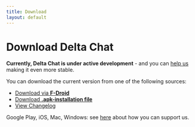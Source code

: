 ```yaml
---
title: Download
layout: default
---
```


# Download Delta Chat

**Currently, Delta Chat is under active development** - and you can [help us](support) making it even more stable.

You can download the current version from one of the following sources:

* [Download via **F-Droid**](https://f-droid.org/app/com.b44t.messenger)
* [Download **.apk-installation file**](https://f-droid.org/repository/browse/?fdid=com.b44t.messenger#downloadbutton)
* [View Changelog](../en/changelog)

Google Play, iOS, Mac, Windows: see [here](support) about how you can support us.
